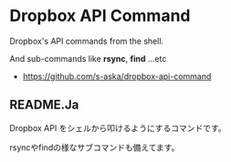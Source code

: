 # Dropbox API Command

Dropbox's API commands from the shell.

And sub-commands like **rsync**, **find** ...etc

- <https://github.com/s-aska/dropbox-api-command>

## README.Ja

Dropbox API をシェルから叩けるようにするコマンドです。

rsyncやfindの様なサブコマンドも備えてます。
